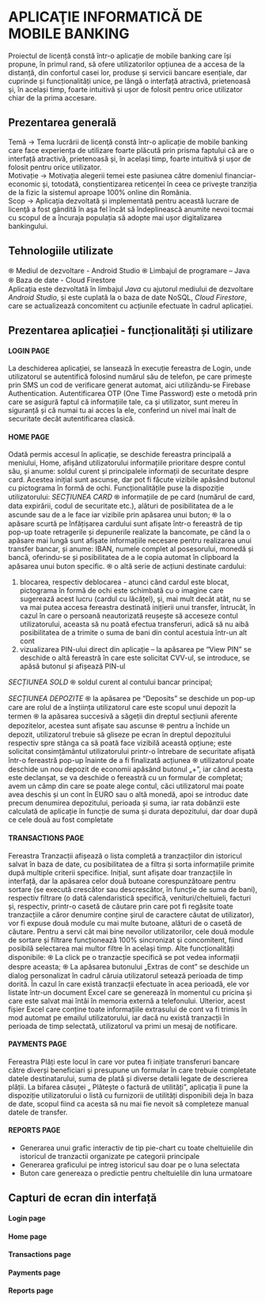 # APLICAŢIE INFORMATICĂ DE MOBILE BANKING
Proiectul de licență constă într-o aplicație de mobile banking care își propune, în primul rand, să ofere utilizatorilor opțiunea de a accesa de la distanță, din confortul casei lor, produse și servicii bancare esențiale, dar cuprinde și funcționalități unice, pe lângă o interfață atractivă, prietenoasă și, în același timp, foarte intuitivă și ușor de folosit pentru orice utilizator chiar de la prima accesare.

## Prezentarea generală
Temă -> Tema lucrării de licenţă constă într-o aplicație de mobile banking care face experiența de utilizare foarte plăcută prin prisma faptului că are o interfață atractivă, prietenoasă și, în același timp, foarte intuitivă și ușor de folosit pentru orice utilizator. <br />
Motivație -> Motivația alegerii temei este pasiunea către domeniul financiar-economic și, totodată, conștientizarea reticenței în ceea ce privește tranziția de la fizic la sistemul aproape 100% online din România. <br />
Scop -> Aplicația dezvoltată și implementată pentru această lucrare de licenţă a fost gândită în aşa fel încât să îndeplinească anumite nevoi tocmai cu scopul de a încuraja populația să adopte mai ușor digitalizarea bankingului.

## Tehnologiile utilizate
֍ Mediul de dezvoltare - Android Studio
֍ Limbajul de programare – Java
֍ Baza de date - Cloud Firestore
<br />
Aplicația este dezvoltată în limbajul *Java* cu ajutorul mediului de dezvoltare *Android Studio*, și este cuplată la o baza de date NoSQL, *Cloud Firestore*, care se actualizează concomitent cu acțiunile efectuate în cadrul aplicației.





## Prezentarea aplicației - funcționalități și utilizare
#### LOGIN PAGE
La deschiderea aplicației, se lansează în execuție fereastra de Login, unde utilizatorul se autentifică folosind numărul său de telefon, pe care primește prin SMS un cod de verificare generat automat, aici utilizându-se Firebase Authentication. Autentificarea OTP (One Time Password) este o metodă prin care se asigură faptul că informațiile tale, ca și utilizator, sunt mereu în siguranță și că numai tu ai acces la ele, conferind un nivel mai înalt de securitate decât autentificarea clasică.
#### HOME PAGE
Odată permis accesul în aplicație, se deschide fereastra principală a meniului, Home, afișând utilizatorului informațiile prioritare despre contul său, și anume: soldul curent și principalele informații de securitate despre card. Acestea inițial sunt ascunse, dar pot fi făcute vizibile apăsând butonul cu pictograma în formă de ochi. 
Funcționalitățile puse la dispoziție utilizatorului:
*SECȚIUNEA CARD*
֍ informațiile de pe card (numărul de card, data expirării, codul de securitate etc.), alături de posibilitatea de a le ascunde sau de a le face iar vizibile prin apăsarea unui buton; 
֍ la o apăsare scurtă pe înfățișarea cardului sunt afișate într-o fereastră de tip pop-up toate retragerile și depunerile realizate la bancomate, pe când la o apăsare mai lungă sunt afișate informațiile necesare pentru realizarea unui transfer bancar, și anume: IBAN, numele complet al posesorului, monedă și bancă, oferindu-se și posibilitatea de a le copia automat în clipboard la apăsarea unui buton specific.
֍  o altă serie de acțiuni destinate cardului:
1.	blocarea, respectiv deblocarea - atunci când cardul este blocat, pictograma în formă de ochi este schimbată cu o imagine care sugerează acest lucru (cardul cu lăcățel), și, mai mult decât atât, nu se va mai putea accesa fereastra destinată inițierii unui transfer, întrucât, în cazul în care o persoană neautorizată reușește să acceseze contul utilizatorului, aceasta să nu poată efectua transferuri, adică să nu aibă posibilitatea de a trimite o suma de bani din contul acestuia într-un alt cont
2.	vizualizarea PIN-ului direct din aplicație – la apăsarea pe “View PIN” se deschide o altă fereastră în care este solicitat CVV-ul, se introduce, se apăsă butonul și afișează PIN-ul

*SECȚIUNEA SOLD*
֍ soldul curent al contului bancar principal; 

*SECȚIUNEA DEPOZITE*
֍ la apăsarea pe “Deposits” se deschide un pop-up care  are rolul de a înștiința utilizatorul care este scopul unui depozit la termen
֍ la apăsarea succesivă a săgeții din dreptul secțiunii aferente depozitelor, acestea sunt afișate sau ascunse
֍ pentru a închide un depozit, utilizatorul trebuie să gliseze pe ecran în dreptul depozitului respectiv spre stânga ca să poată face vizibilă această opțiune; este solicitat consimțământul utilizatorului printr-o întrebare de securitate afișată într-o fereastră pop-up înainte de a fi finalizată acțiunea
֍ utilizatorul poate deschide un nou depozit de economii apăsând butonul „+”, iar când acesta este declanșat, se va deschide o fereastră cu un formular de completat; avem un câmp din care se poate alege contul, căci utilizatorul mai poate avea deschis și un cont în EURO sau o altă monedă, apoi se introduc date precum denumirea depozitului, perioada și suma, iar rata dobânzii este calculată de aplicație în funcție de suma și durata depozitului, dar doar după ce cele două au fost completate

#### TRANSACTIONS PAGE
Fereastra Tranzacții afișează o lista completă a tranzacțiilor din istoricul salvat în baza de date, cu posibilitatea de a filtra și sorta informațiile primite după multiple criterii specifice. Inițial, sunt afișate doar tranzacțiile în interfață, dar la apăsarea celor două butoane corespunzătoare pentru sortare (se execută crescător sau descrescător, în funcție de suma de bani), respectiv filtrare (o dată calendaristică specifică, venituri/cheltuieli, facturi și, respectiv, printr-o casetă de căutare prin care pot fi regăsite toate tranzacțiile a căror denumire conține șirul de caractere căutat de utilizator), vor fi expuse două module cu mai multe butoane, alături de o casetă de căutare. Pentru a servi cât mai bine nevoilor utilizatorilor, cele două module de sortare și filtrare funcționează 100% sincronizat și concomitent, fiind posibilă selectarea mai multor filtre în același timp.
Alte funcționalități disponibile:
֍ La click pe o tranzacție specifică se pot vedea informații despre aceasta;
֍ La apăsarea butonului „Extras de cont” se deschide un dialog personalizat în cadrul căruia utilizatorul setează perioada de timp dorită. În cazul în care există tranzacții efectuate în acea perioadă, ele vor listate într-un document Excel care se generează în momentul cu pricina și care este salvat mai întâi în memoria externă a telefonului. Ulterior, acest fișier Excel care conține toate informațiile extrasului de cont va fi trimis în mod automat pe emailul utilizatorului, iar dacă nu există tranzacții în perioada de timp selectată, utilizatorul va primi un mesaj de notificare.


#### PAYMENTS PAGE
Fereastra Plăți este locul în care vor putea fi inițiate transferuri bancare către diverși beneficiari și presupune un formular în care trebuie completate datele destinatarului, suma de plată și diverse detalii legate de descrierea plății. La bifarea căsuței „ Plătește o factură de utilități”, aplicația îi pune la dispoziție utilizatorului o listă cu furnizorii de utilități disponibili deja în baza de date, scopul fiind ca acesta să nu mai fie nevoit să completeze manual datele de transfer.

#### REPORTS PAGE
+ Generarea unui grafic interactiv de tip pie-chart cu toate cheltuielile din istoricul de tranzactii organizate pe categorii principale
+ Generarea graficului pe intreg istoricul sau doar pe o luna selectata
+ Buton care genereaza o predictie pentru cheltuielile din luna urmatoare

## Capturi de ecran din interfață
#### Login page

#### Home page

#### Transactions page

#### Payments page

#### Reports page



